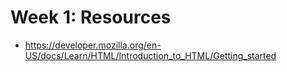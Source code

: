 # Week 1: Resources

- https://developer.mozilla.org/en-US/docs/Learn/HTML/Introduction_to_HTML/Getting_started
